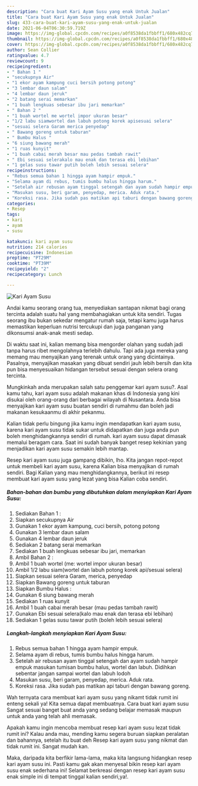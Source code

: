 ```yaml
---
description: "Cara buat Kari Ayam Susu yang enak Untuk Jualan"
title: "Cara buat Kari Ayam Susu yang enak Untuk Jualan"
slug: 433-cara-buat-kari-ayam-susu-yang-enak-untuk-jualan
date: 2021-06-04T06:30:59.719Z
image: https://img-global.cpcdn.com/recipes/a0f8538da1fbbff1/680x482cq70/kari-ayam-susu-foto-resep-utama.jpg
thumbnail: https://img-global.cpcdn.com/recipes/a0f8538da1fbbff1/680x482cq70/kari-ayam-susu-foto-resep-utama.jpg
cover: https://img-global.cpcdn.com/recipes/a0f8538da1fbbff1/680x482cq70/kari-ayam-susu-foto-resep-utama.jpg
author: Sean Collier
ratingvalue: 4.7
reviewcount: 9
recipeingredient:
- " Bahan 1 "
- "secukupnya Air"
- "1 ekor ayam kampung cuci bersih potong potong"
- "3 lembar daun salam"
- "4 lembar daun jeruk"
- "2 batang serai memarkan"
- "1 buah lengkuas sebesar ibu jari memarkan"
- " Bahan 2 "
- "1 buah wortel me wortel impor ukuran besar"
- "1/2 labu siamwortel dan labuh potong korek apisesuai selera"
- "sesuai selera Garam merica penyedap"
- " Bawang goreng untuk taburan"
- " Bumbu Halus "
- "6 siung bawang merah"
- "1 ruas kunyit"
- "1 buah cabai merah besar mau pedas tambah rawit"
- " Ebi sesuai selerakalo mau enak dan terasa ebi lebihan"
- "1 gelas susu tawar putih boleh lebih sesuai selera"
recipeinstructions:
- "Rebus semua bahan 1 hingga ayam hampir empuk."
- "Selama ayam di rebus, tumis bumbu halus hingga harum."
- "Setelah air rebusan ayam tinggal setengah dan ayam sudah hampir empuk masukan tumisan bumbu halus, wortel dan labuh. Didihkan sebentar jangan sampai wortel dan labuh lodoh"
- "Masukan susu, beri garam, penyedap, merica. Aduk rata."
- "Koreksi rasa. Jika sudah pas matikan api taburi dengan bawang goreng."
categories:
- Resep
tags:
- kari
- ayam
- susu

katakunci: kari ayam susu 
nutrition: 214 calories
recipecuisine: Indonesian
preptime: "PT29M"
cooktime: "PT39M"
recipeyield: "2"
recipecategory: Lunch

---
```



![Kari Ayam Susu](https://img-global.cpcdn.com/recipes/a0f8538da1fbbff1/680x482cq70/kari-ayam-susu-foto-resep-utama.jpg)

Andai kamu seorang orang tua, menyediakan santapan nikmat bagi orang tercinta adalah suatu hal yang membahagiakan untuk kita sendiri. Tugas seorang ibu bukan sekedar mengatur rumah saja, tetapi kamu juga harus memastikan keperluan nutrisi tercukupi dan juga panganan yang dikonsumsi anak-anak mesti sedap.

Di waktu  saat ini, kalian memang bisa mengorder olahan yang sudah jadi tanpa harus ribet mengolahnya terlebih dahulu. Tapi ada juga mereka yang memang mau menyajikan yang terenak untuk orang yang dicintainya. Pasalnya, menyajikan masakan yang dibuat sendiri jauh lebih bersih dan kita pun bisa menyesuaikan hidangan tersebut sesuai dengan selera orang tercinta. 



Mungkinkah anda merupakan salah satu penggemar kari ayam susu?. Asal kamu tahu, kari ayam susu adalah makanan khas di Indonesia yang kini disukai oleh orang-orang dari berbagai wilayah di Nusantara. Anda bisa menyajikan kari ayam susu buatan sendiri di rumahmu dan boleh jadi makanan kesukaanmu di akhir pekanmu.

Kalian tidak perlu bingung jika kamu ingin mendapatkan kari ayam susu, karena kari ayam susu tidak sukar untuk didapatkan dan juga anda pun boleh menghidangkannya sendiri di rumah. kari ayam susu dapat dimasak memalui beragam cara. Saat ini sudah banyak banget resep kekinian yang menjadikan kari ayam susu semakin lebih mantap.

Resep kari ayam susu juga gampang dibikin, lho. Kita jangan repot-repot untuk membeli kari ayam susu, karena Kalian bisa menyajikan di rumah sendiri. Bagi Kalian yang mau menghidangkannya, berikut ini resep membuat kari ayam susu yang lezat yang bisa Kalian coba sendiri.

<!--inarticleads1-->

##### Bahan-bahan dan bumbu yang dibutuhkan dalam menyiapkan Kari Ayam Susu:

1. Sediakan  Bahan 1 :
1. Siapkan secukupnya Air
1. Gunakan 1 ekor ayam kampung, cuci bersih, potong potong
1. Gunakan 3 lembar daun salam
1. Gunakan 4 lembar daun jeruk
1. Sediakan 2 batang serai memarkan
1. Sediakan 1 buah lengkuas sebesar ibu jari, memarkan
1. Ambil  Bahan 2 :
1. Ambil 1 buah wortel (me: wortel impor ukuran besar)
1. Ambil 1/2 labu siam(wortel dan labuh potong korek api/sesuai selera)
1. Siapkan sesuai selera Garam, merica, penyedap
1. Siapkan  Bawang goreng untuk taburan
1. Siapkan  Bumbu Halus :
1. Gunakan 6 siung bawang merah
1. Sediakan 1 ruas kunyit
1. Ambil 1 buah cabai merah besar (mau pedas tambah rawit)
1. Gunakan  Ebi sesuai selera(kalo mau enak dan terasa ebi lebihan)
1. Sediakan 1 gelas susu tawar putih (boleh lebih sesuai selera)




<!--inarticleads2-->

##### Langkah-langkah menyiapkan Kari Ayam Susu:

1. Rebus semua bahan 1 hingga ayam hampir empuk.
1. Selama ayam di rebus, tumis bumbu halus hingga harum.
1. Setelah air rebusan ayam tinggal setengah dan ayam sudah hampir empuk masukan tumisan bumbu halus, wortel dan labuh. Didihkan sebentar jangan sampai wortel dan labuh lodoh
1. Masukan susu, beri garam, penyedap, merica. Aduk rata.
1. Koreksi rasa. Jika sudah pas matikan api taburi dengan bawang goreng.




Wah ternyata cara membuat kari ayam susu yang nikamt tidak rumit ini enteng sekali ya! Kita semua dapat membuatnya. Cara buat kari ayam susu Sangat sesuai banget buat anda yang sedang belajar memasak maupun untuk anda yang telah ahli memasak.

Apakah kamu ingin mencoba membuat resep kari ayam susu lezat tidak rumit ini? Kalau anda mau, mending kamu segera buruan siapkan peralatan dan bahannya, setelah itu buat deh Resep kari ayam susu yang nikmat dan tidak rumit ini. Sangat mudah kan. 

Maka, daripada kita berfikir lama-lama, maka kita langsung hidangkan resep kari ayam susu ini. Pasti kamu gak akan menyesal bikin resep kari ayam susu enak sederhana ini! Selamat berkreasi dengan resep kari ayam susu enak simple ini di tempat tinggal kalian sendiri,ya!.

